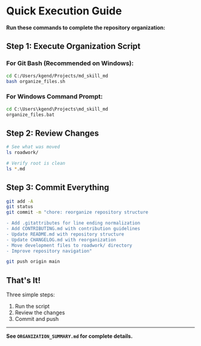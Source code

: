 # Quick Execution Guide

**Run these commands to complete the repository organization:**

## Step 1: Execute Organization Script

### For Git Bash (Recommended on Windows):

```bash
cd C:/Users/kgend/Projects/md_skill_md
bash organize_files.sh
```

### For Windows Command Prompt:

```cmd
cd C:\Users\kgend\Projects\md_skill_md
organize_files.bat
```

## Step 2: Review Changes

```bash
# See what was moved
ls roadwork/

# Verify root is clean
ls *.md
```

## Step 3: Commit Everything

```bash
git add -A
git status
git commit -m "chore: reorganize repository structure

- Add .gitattributes for line ending normalization
- Add CONTRIBUTING.md with contribution guidelines
- Update README.md with repository structure
- Update CHANGELOG.md with reorganization
- Move development files to roadwork/ directory
- Improve repository navigation"

git push origin main
```

## That's It!

Three simple steps:

1. Run the script
2. Review the changes
3. Commit and push

---

**See `ORGANIZATION_SUMMARY.md` for complete details.**
